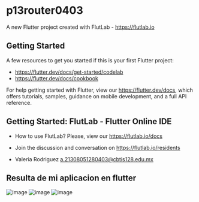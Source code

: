 # p13router0403

A new Flutter project created with FlutLab - https://flutlab.io

## Getting Started

A few resources to get you started if this is your first Flutter project:

- https://flutter.dev/docs/get-started/codelab
- https://flutter.dev/docs/cookbook

For help getting started with Flutter, view our
https://flutter.dev/docs, which offers tutorials,
samples, guidance on mobile development, and a full API reference.

## Getting Started: FlutLab - Flutter Online IDE

- How to use FlutLab? Please, view our https://flutlab.io/docs
- Join the discussion and conversation on https://flutlab.io/residents

 - Valeria Rodriguez a.21308051280403@cbtis128.edu.mx

##  Resulta de mi aplicacion en flutter
![image](https://github.com/Rodriguezb128/p13-router0403/assets/143763162/7ac2912a-a3f8-485f-b315-3498081dd7b4)
![image](https://github.com/Rodriguezb128/p13-router0403/assets/143763162/4b3bafe1-3002-4cc2-84bd-81c456805d09)
![image](https://github.com/Rodriguezb128/p13-router0403/assets/143763162/58f034e1-4065-44a8-9aa1-7dbe7b18de9c)


